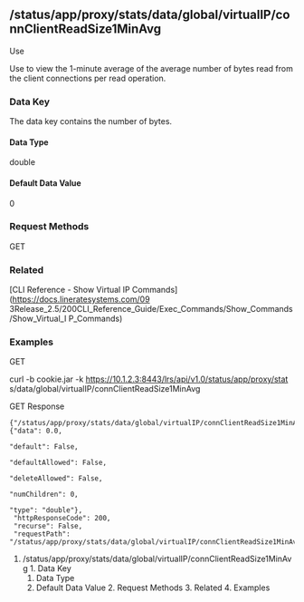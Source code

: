 ## /status/app/proxy/stats/data/global/virtualIP/connClientReadSize1MinAvg

Use

Use to view the 1-minute average of the average number of bytes read from the
client connections per read operation.

### Data Key

The data key contains the number of bytes.

#### Data Type

double

#### Default Data Value

0

### Request Methods

GET

### Related

[CLI Reference - Show Virtual IP Commands](https://docs.lineratesystems.com/09
3Release_2.5/200CLI_Reference_Guide/Exec_Commands/Show_Commands/Show_Virtual_I
P_Commands)

### Examples

GET

curl -b cookie.jar -k https://10.1.2.3:8443/lrs/api/v1.0/status/app/proxy/stat
s/data/global/virtualIP/connClientReadSize1MinAvg

GET Response

    
    {"/status/app/proxy/stats/data/global/virtualIP/connClientReadSize1MinAvg": {"data": 0.0,
                                                                                  "default": False,
                                                                                  "defaultAllowed": False,
                                                                                  "deleteAllowed": False,
                                                                                  "numChildren": 0,
                                                                                  "type": "double"},
     "httpResponseCode": 200,
     "recurse": False,
     "requestPath": "/status/app/proxy/stats/data/global/virtualIP/connClientReadSize1MinAvg"}
    

  1. /status/app/proxy/stats/data/global/virtualIP/connClientReadSize1MinAvg
    1. Data Key
      1. Data Type
      2. Default Data Value
    2. Request Methods
    3. Related
    4. Examples

